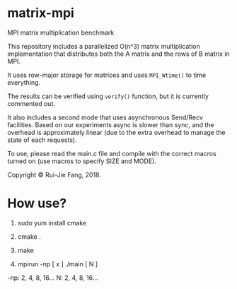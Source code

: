 # matrix-mpi
MPI matrix multiplication benchmark

This repository includes a parallelized O(n^3) matrix multiplication implementation that distributes both the A matrix and the rows of B matrix in MPI.

It uses row-major storage for matrices and uses `MPI_Wtime()` to time everything.

The results can be verified using `verify()` function, but it is currently commented out.

It also includes a second mode that uses asynchronous Send/Recv facilities. Based on our experiments async is slower than sync, and the overhead is approximately linear (due to the extra overhead to manage the state of each requests).

To use, please read the main.c file and compile with the correct macros turned on (use macros to specify SIZE and MODE).

Copyright &copy; Rui-Jie Fang, 2018.


<h1>How use?</h1>

1) sudo yum install cmake

2) cmake .

3) make

5) mpirun -np [ x ] ./main [ N ]

-np: 2, 4, 8, 16...
N: 2, 4, 8, 16...


